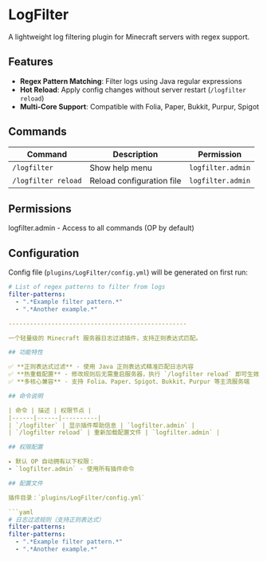 # LogFilter

A lightweight log filtering plugin for Minecraft servers with regex support.

## Features

- **Regex Pattern Matching**: Filter logs using Java regular expressions
- **Hot Reload**: Apply config changes without server restart (`/logfilter reload`)
- **Multi-Core Support**: Compatible with Folia, Paper, Bukkit, Purpur, Spigot

## Commands

| Command | Description | Permission |
|---------|-------------|------------|
| `/logfilter` | Show help menu | `logfilter.admin` |
| `/logfilter reload` | Reload configuration file | `logfilter.admin` |

## Permissions
logfilter.admin - Access to all commands (OP by default)

## Configuration

Config file (`plugins/LogFilter/config.yml`) will be generated on first run:

```yaml
# List of regex patterns to filter from logs
filter-patterns:
  - ".*Example filter pattern.*"
  - ".*Another example.*"

--------------------------------------------------

一个轻量级的 Minecraft 服务器日志过滤插件，支持正则表达式匹配。  

## 功能特性  

✅ **正则表达式过滤** - 使用 Java 正则表达式精准匹配日志内容  
✅ **热重载配置** - 修改规则后无需重启服务器，执行 `/logfilter reload` 即可生效  
✅ **多核心兼容** - 支持 Folia、Paper、Spigot、Bukkit、Purpur 等主流服务端  

## 命令说明  

| 命令 | 描述 | 权限节点 |  
|------|------|----------|  
| `/logfilter` | 显示插件帮助信息 | `logfilter.admin` |  
| `/logfilter reload` | 重新加载配置文件 | `logfilter.admin` |  

## 权限配置  

▸ 默认 OP 自动拥有以下权限：  
- `logfilter.admin` - 使用所有插件命令  

## 配置文件  

插件目录：`plugins/LogFilter/config.yml`  

```yaml
# 日志过滤规则（支持正则表达式）
filter-patterns:
filter-patterns:
  - ".*Example filter pattern.*"
  - ".*Another example.*"
